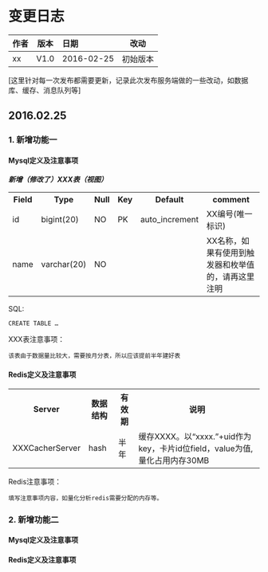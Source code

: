 # 变更日志

| 作者 | 版本 |  日期 | 改动
|----|:----:|:-----|-----
| xx | V1.0 | 2016-02-25 | 初始版本


[这里针对每一次发布都需要更新，记录此次发布服务端做的一些改动，如数据库、缓存、消息队列等]

## 2016.02.25

### 1. 新增功能一

#### Mysql定义及注意事项

***新增（修改了）XXX表（视图）***

<table>
<tr>
<th>Field</th><th>Type</th><th>Null</th><th>Key</th><th>Default</th><th>comment</th>
</tr>
<td>id</td>
<td>bigint(20)</td>
<td>NO</td>
<td>PK</td>
<td>auto_increment</td>
<td>XX编号(唯一标识)</td>
</tr>
<tr>
<td>name</td>
<td>varchar(20)</td>
<td>NO</td>
<td></td>
<td></td>
<td>XX名称，如果有使用到触发器和枚举值的，请再这里注明</td>
</tr>
</table>

SQL:

	CREATE TABLE …

XXX表注意事项：

	该表由于数据量比较大，需要按月分表，所以应该提前半年建好表

#### Redis定义及注意事项

<table>
<tr>
	<th>Server</th><th>数据结构</th><th>有效期</th><th>说明</th>
</tr>
<tr>
  <td>XXXCacherServer</td>
  <td>hash</td>
  <td>半年</td>
  <td>缓存XXXX。以“xxxx.”+uid作为key，卡片id位field，value为值, 量化占用内存30MB</td>
</tr>
</table>

Redis注意事项：

	填写注意事项内容，如量化分析redis需要分配的内存等。
	
### 2. 新增功能二

#### Mysql定义及注意事项


#### Redis定义及注意事项